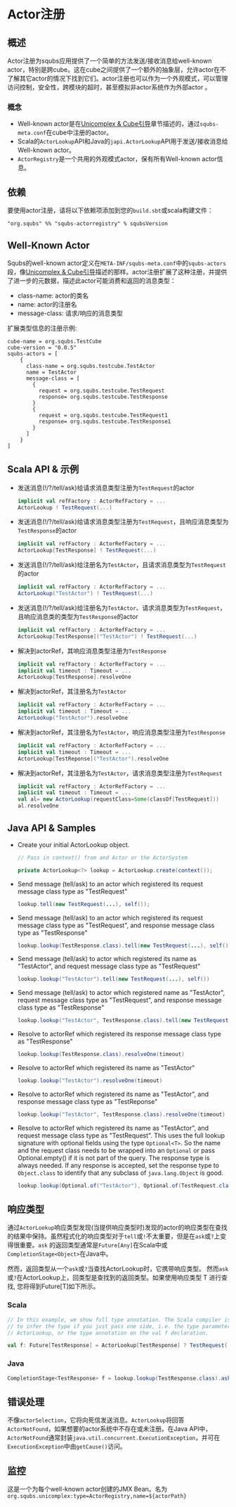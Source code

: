 
# Actor注册

## 概述

Actor注册为squbs应用提供了一个简单的方法发送/接收消息给well-known actor，特别是跨cube。这在cube之间提供了一个额外的抽象层，允许actor在不了解其它actor的情况下找到它们。actor注册也可以作为一个外观模式，可以管理访问控制，安全性，跨模块的超时，甚至模拟非actor系统作为外部actor 。

### 概念

* Well-known actor是在[Unicomplex & Cube引导](bootstrap.md)章节描述的，通过`squbs-meta.conf`在cube中注册的actor。
* Scala的`ActorLookup`API和Java的`japi.ActorLookup`API用于发送/接收消息给Well-known actor。
* `ActorRegistry`是一个共用的外观模式actor，保有所有Well-known actor信息。

## 依赖

要使用actor注册，请将以下依赖项添加到您的`build.sbt`或scala构建文件：

```
"org.squbs" %% "squbs-actorregistry" % squbsVersion
```

## Well-Known Actor

Squbs的well-known actor定义在`META-INF/squbs-meta.conf`中的`squbs-actors`段，像[Unicomplex & Cube引导](bootstrap.md)描述的那样。actor注册扩展了这种注册，并提供了进一步的元数据，描述此actor可能消费和返回的消息类型：

* class-name:	actor的类名
* name: actor的注册名
* message-class: 请求/响应的消息类型

扩展类型信息的注册示例:

```
cube-name = org.squbs.TestCube
cube-version = "0.0.5"
squbs-actors = [
    {
      class-name = org.squbs.testcube.TestActor
      name = TestActor
      message-class = [
        {
          request = org.squbs.testcube.TestRequest
          response= org.squbs.testcube.TestResponse
        }
        {
          request = org.squbs.testcube.TestRequest1
          response= org.squbs.testcube.TestResponse1
        }
      ]
    }
]
```

## Scala API & 示例

* 发送消息(!/?/tell/ask)给请求消息类型注册为`TestRequest`的actor

  ```scala
  implicit val refFactory : ActorRefFactory = ...
  ActorLookup ! TestRequest(...)
  ```

* 发送消息(!/?/tell/ask)给请求消息类型注册为`TestRequest`，且响应消息类型为`TestResponse`的actor

  ```scala
  implicit val refFactory : ActorRefFactory = ...
  ActorLookup[TestResponse] ! TestRequest(...)
  ```

* 发送消息(!/?/tell/ask)给注册名为`TestActor`，且请求消息类型为`TestRequest`的actor

  ```scala
  implicit val refFactory : ActorRefFactory = ...
  ActorLookup("TestActor") ! TestRequest(...)
  ```

* 发送消息(!/?/tell/ask)给注册名为`TestActor`、请求消息类型为`TestRequest`，且响应消息类的类型为`TestResponse`的actor

  ```scala
  implicit val refFactory : ActorRefFactory = ...
  ActorLookup[TestResponse]("TestActor") ! TestRequest(...)  
  ```

* 解决到actorRef，其响应消息类型注册为`TestResponse`

  ```scala
  implicit val refFactory : ActorRefFactory = ...
  implicit val timeout : Timeout = ...
  ActorLookup[TestResponse].resolveOne
  ```

* 解决到actorRef，其注册名为`TestActor`

  ```scala
  implicit val refFactory : ActorRefFactory = ...
  implicit val timeout : Timeout = ...
  ActorLookup("TestActor").resolveOne
  ```
  
* 解决到actorRef，其注册名为`TestActor`，响应消息类型注册为`TestResponse`

  ```scala
  implicit val refFactory : ActorRefFactory = ...
  implicit val timeout : Timeout = ...
  ActorLookup[TestReponse]("TestActor").resolveOne
  ```
  
* 解决到actorRef，其注册名为`TestActor`，请求消息类型注册为`TestRequest`
 
  ```scala
  implicit val refFactory : ActorRefFactory = ...
  implicit val timeout : Timeout = ...
  val al= new ActorLookup(requestClass=Some(classOf[TestRequest]))
  al.resolveOne
  ```

## Java API & Samples

* Create your initial ActorLookup object.

  ```java
  // Pass in context() from and Actor or the ActorSystem
  
  private ActorLookup<?> lookup = ActorLookup.create(context());
  ```

* Send message (tell/ask) to an actor which registered its request message class type as "TestRequest"

  ```java
  lookup.tell(new TestRequest(...), self());
  ```

* Send message (tell/ask) to an actor which registered its request message class type as "TestRequest", and response message class type as "TestResponse"

  ```java
  lookup.lookup(TestResponse.class).tell(new TestRequest(...), self())
  ```

* Send message (tell/ask) to actor which registered its name as "TestActor", and request message class type as "TestRequest"

  ```java
  lookup.lookup("TestActor").tell(new TestRequest(...), self())
  ```

* Send message (tell/ask) to actor which registered name as "TestActor", request message class type as "TestRequest", and response message class type as "TestResponse"

  ```java
  lookup.lookup("TestActor", TestResponse.class).tell(new TestRequest(...), self())
  ```

* Resolve to actorRef which registered its response message class type as "TestResponse"

  ```java
  lookup.lookup(TestResponse.class).resolveOne(timeout)
  ```

* Resolve to actorRef which registered its name as "TestActor"  

  ```java
  lookup.lookup("TestActor").resolveOne(timeout)
  ```
  
* Resolve to actorRef which registered its name as "TestActor", and response message class type as "TestReponse" 

  ```java
  lookup.lookup("TestActor", TestResponse.class).resolveOne(timeout)
  ```
  
* Resolve to actorRef which registered its name as "TestActor", and request message class type as "TestRequest". This uses the full lookup signature with optional fields using the type `Optional<T>`. So the name and the request class needs to be wrapped into an `Optional` or pass Optional.empty() if it is not part of the query. The response type is always needed. If any response is accepted, set the response type to `Object.class` to identify that any subclass of `java.lang.Object` is good.
 
  ```java
  lookup.lookup(Optional.of("TestActor"), Optional.of(TestRequest.class), Object.class)
  ```

## 响应类型

通过`ActorLookup`响应类型发现(当提供响应类型时)发现的actor的响应类型在查找的结果中保持。虽然程式化的响应类型对于`tell`或`!`不太重要，但是在`ask`或`?`上变得很重要。`ask` 的返回类型通常是`Future[Any]`在Scala中或`CompletionStage<Object>`在Java中。

然而，返回类型从一个`ask`或`?`当查找ActorLookup时，它携带响应类型。
然而`ask`或`?`在ActorLookup上，回类型是查找到的返回类型。如果使用响应类型 T 进行查找, 您将得到Future[T]如下所示。

### Scala

```scala
// In this example, we show full type annotation. The Scala compiler is able
// to infer the type if you just pass one side, i.e. the type parameter at
// ActorLookup, or the type annotation on the val f declaration.

val f: Future[TestResponse] = ActorLookup[TestResponse] ? TestRequest(...)
```

### Java

```java
CompletionStage<TestResponse> f = lookup.lookup(TestResponse.class).ask(new TestRequest(...), timeout)
```

## 错误处理

不像`actorSelection`，它将向死信发送消息。`ActorLookup`将回答`ActorNotFound`，如果想要的actor系统中不存在或未注册。在Java API中，`ActorNotFound`通常封装`java.util.concurrent.ExecutionException`，并可在`ExecutionException`中由`getCause()`访问。

## 监控

这是一个为每个well-known actor创建的JMX Bean。名为`org.squbs.unicomplex:type=ActorRegistry,name=${actorPath}`
